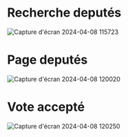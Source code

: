 # Recherche deputés
![Capture d'écran 2024-04-08 115723](https://github.com/Arrivant93/MesDeputes/assets/104974854/8b1315c7-3940-49be-8e23-6290547c6048)

# Page deputés
![Capture d'écran 2024-04-08 120020](https://github.com/Arrivant93/MesDeputes/assets/104974854/e5308a01-a4ce-4470-abe5-4940baeb5469)


# Vote accepté 
![Capture d'écran 2024-04-08 120250](https://github.com/Arrivant93/MesDeputes/assets/104974854/248b7840-3eac-47ae-9ed4-a32ea309beb5)

